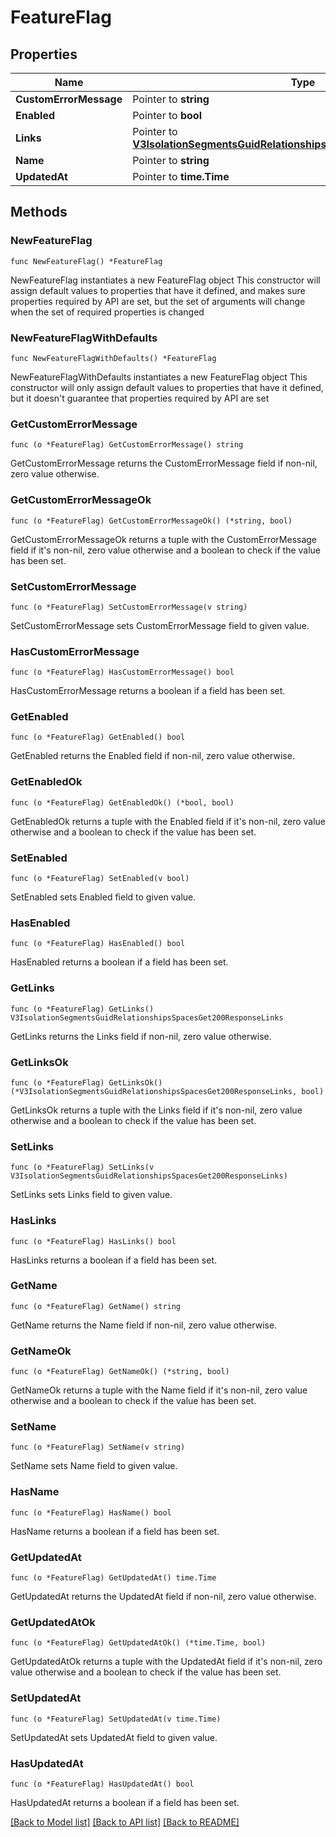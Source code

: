 # FeatureFlag

## Properties

Name | Type | Description | Notes
------------ | ------------- | ------------- | -------------
**CustomErrorMessage** | Pointer to **string** |  | [optional] 
**Enabled** | Pointer to **bool** |  | [optional] 
**Links** | Pointer to [**V3IsolationSegmentsGuidRelationshipsSpacesGet200ResponseLinks**](V3IsolationSegmentsGuidRelationshipsSpacesGet200ResponseLinks.md) |  | [optional] 
**Name** | Pointer to **string** |  | [optional] 
**UpdatedAt** | Pointer to **time.Time** |  | [optional] 

## Methods

### NewFeatureFlag

`func NewFeatureFlag() *FeatureFlag`

NewFeatureFlag instantiates a new FeatureFlag object
This constructor will assign default values to properties that have it defined,
and makes sure properties required by API are set, but the set of arguments
will change when the set of required properties is changed

### NewFeatureFlagWithDefaults

`func NewFeatureFlagWithDefaults() *FeatureFlag`

NewFeatureFlagWithDefaults instantiates a new FeatureFlag object
This constructor will only assign default values to properties that have it defined,
but it doesn't guarantee that properties required by API are set

### GetCustomErrorMessage

`func (o *FeatureFlag) GetCustomErrorMessage() string`

GetCustomErrorMessage returns the CustomErrorMessage field if non-nil, zero value otherwise.

### GetCustomErrorMessageOk

`func (o *FeatureFlag) GetCustomErrorMessageOk() (*string, bool)`

GetCustomErrorMessageOk returns a tuple with the CustomErrorMessage field if it's non-nil, zero value otherwise
and a boolean to check if the value has been set.

### SetCustomErrorMessage

`func (o *FeatureFlag) SetCustomErrorMessage(v string)`

SetCustomErrorMessage sets CustomErrorMessage field to given value.

### HasCustomErrorMessage

`func (o *FeatureFlag) HasCustomErrorMessage() bool`

HasCustomErrorMessage returns a boolean if a field has been set.

### GetEnabled

`func (o *FeatureFlag) GetEnabled() bool`

GetEnabled returns the Enabled field if non-nil, zero value otherwise.

### GetEnabledOk

`func (o *FeatureFlag) GetEnabledOk() (*bool, bool)`

GetEnabledOk returns a tuple with the Enabled field if it's non-nil, zero value otherwise
and a boolean to check if the value has been set.

### SetEnabled

`func (o *FeatureFlag) SetEnabled(v bool)`

SetEnabled sets Enabled field to given value.

### HasEnabled

`func (o *FeatureFlag) HasEnabled() bool`

HasEnabled returns a boolean if a field has been set.

### GetLinks

`func (o *FeatureFlag) GetLinks() V3IsolationSegmentsGuidRelationshipsSpacesGet200ResponseLinks`

GetLinks returns the Links field if non-nil, zero value otherwise.

### GetLinksOk

`func (o *FeatureFlag) GetLinksOk() (*V3IsolationSegmentsGuidRelationshipsSpacesGet200ResponseLinks, bool)`

GetLinksOk returns a tuple with the Links field if it's non-nil, zero value otherwise
and a boolean to check if the value has been set.

### SetLinks

`func (o *FeatureFlag) SetLinks(v V3IsolationSegmentsGuidRelationshipsSpacesGet200ResponseLinks)`

SetLinks sets Links field to given value.

### HasLinks

`func (o *FeatureFlag) HasLinks() bool`

HasLinks returns a boolean if a field has been set.

### GetName

`func (o *FeatureFlag) GetName() string`

GetName returns the Name field if non-nil, zero value otherwise.

### GetNameOk

`func (o *FeatureFlag) GetNameOk() (*string, bool)`

GetNameOk returns a tuple with the Name field if it's non-nil, zero value otherwise
and a boolean to check if the value has been set.

### SetName

`func (o *FeatureFlag) SetName(v string)`

SetName sets Name field to given value.

### HasName

`func (o *FeatureFlag) HasName() bool`

HasName returns a boolean if a field has been set.

### GetUpdatedAt

`func (o *FeatureFlag) GetUpdatedAt() time.Time`

GetUpdatedAt returns the UpdatedAt field if non-nil, zero value otherwise.

### GetUpdatedAtOk

`func (o *FeatureFlag) GetUpdatedAtOk() (*time.Time, bool)`

GetUpdatedAtOk returns a tuple with the UpdatedAt field if it's non-nil, zero value otherwise
and a boolean to check if the value has been set.

### SetUpdatedAt

`func (o *FeatureFlag) SetUpdatedAt(v time.Time)`

SetUpdatedAt sets UpdatedAt field to given value.

### HasUpdatedAt

`func (o *FeatureFlag) HasUpdatedAt() bool`

HasUpdatedAt returns a boolean if a field has been set.


[[Back to Model list]](../README.md#documentation-for-models) [[Back to API list]](../README.md#documentation-for-api-endpoints) [[Back to README]](../README.md)


